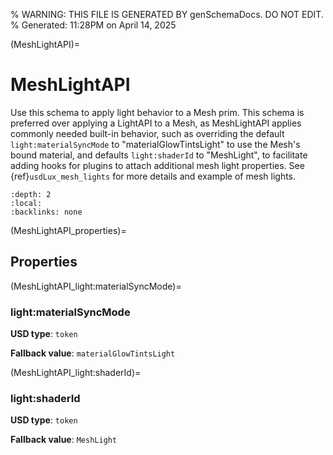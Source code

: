 % WARNING: THIS FILE IS GENERATED BY genSchemaDocs. DO NOT EDIT.
% Generated: 11:28PM on April 14, 2025


(MeshLightAPI)=
# MeshLightAPI

Use this schema to apply light behavior to a Mesh
prim. This schema is preferred over applying a LightAPI to a Mesh, as 
MeshLightAPI applies commonly needed built-in behavior, such as overriding
the default `light:materialSyncMode` to "materialGlowTintsLight" to use the 
Mesh's bound material, and defaults `light:shaderId` to "MeshLight", to 
facilitate adding hooks for plugins to attach additional mesh light properties. 
See {ref}`usdLux_mesh_lights` for more details and example of mesh lights.
```{contents}
:depth: 2
:local:
:backlinks: none
```

(MeshLightAPI_properties)=

## Properties

(MeshLightAPI_light:materialSyncMode)=

### light:materialSyncMode

**USD type**: `token`

**Fallback value**: `materialGlowTintsLight`



(MeshLightAPI_light:shaderId)=

### light:shaderId

**USD type**: `token`

**Fallback value**: `MeshLight`


